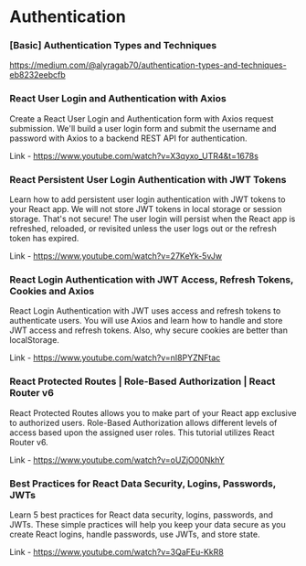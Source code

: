 # Authentication

### [Basic] Authentication Types and Techniques
https://medium.com/@alyragab70/authentication-types-and-techniques-eb8232eebcfb

### React User Login and Authentication with Axios
Create a React User Login and Authentication form with Axios request submission. 
We'll build a user login form and submit the username and password with Axios to a backend REST API for authentication.

Link - https://www.youtube.com/watch?v=X3qyxo_UTR4&t=1678s

### React Persistent User Login Authentication with JWT Tokens
Learn how to add persistent user login authentication with JWT tokens to your React app. 
We will not store JWT tokens in local storage or session storage. That's not secure! 
The user login will persist when the React app is refreshed, reloaded, 
or revisited unless the user logs out or the refresh token has expired.

Link - https://www.youtube.com/watch?v=27KeYk-5vJw

### React Login Authentication with JWT Access, Refresh Tokens, Cookies and Axios
React Login Authentication with JWT uses access and refresh tokens to authenticate users. 
You will use Axios and learn how to handle and store JWT access and refresh tokens. 
Also, why secure cookies are better than localStorage.

Link - https://www.youtube.com/watch?v=nI8PYZNFtac

### React Protected Routes | Role-Based Authorization | React Router v6
React Protected Routes allows you to make part of your React app exclusive to authorized users. 
Role-Based Authorization allows different levels of access based upon the assigned user roles. 
This tutorial utilizes React Router v6.

Link - https://www.youtube.com/watch?v=oUZjO00NkhY

### Best Practices for React Data Security, Logins, Passwords, JWTs
Learn 5 best practices for React data security, logins, passwords, and JWTs. These simple practices will help you keep your data secure as you create React logins, handle passwords, use JWTs, and store state.

Link - https://www.youtube.com/watch?v=3QaFEu-KkR8
